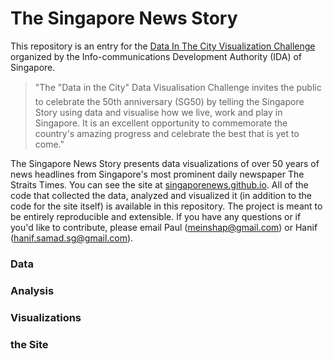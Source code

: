 The Singapore News Story 
=======================

This repository is an entry for the [Data In The City Visualization Challenge](https://ideas.ecitizen.gov.sg/a/pages/visualisationchallenge-home) organized by the Info-communications Development Authority (IDA) of Singapore.

> "The "Data in the City" Data Visualisation Challenge invites the public to celebrate the 50th anniversary (SG50) 
by telling the Singapore Story using data and visualise how we live, work and play in Singapore. It is an excellent opportunity to commemorate the country's amazing progress and celebrate the best that is yet to come."

The Singapore News Story presents data visualizations of over 50 years of news headlines from Singapore's most prominent daily newspaper The Straits Times. You can see the site at [singaporenews.github.io](singaporenews.github.io). All of the code that collected the data, analyzed and visualized it (in addition to the code for the site itself) is available in this repository. The project is meant to be entirely reproducible and extensible. If you have any questions or if you'd like to contribute, please email Paul (meinshap@gmail.com) or Hanif (hanif.samad.sg@gmail.com). 

### Data

### Analysis

### Visualizations

### the Site
